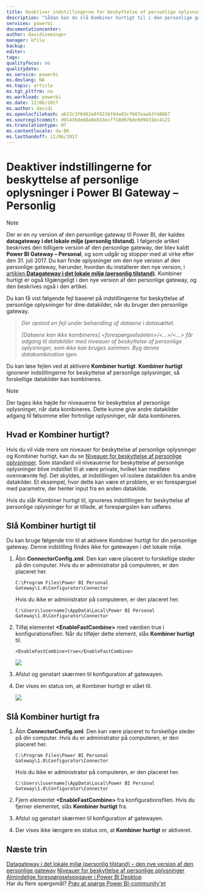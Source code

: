 ```yaml
---
title: Deaktiver indstillingerne for beskyttelse af personlige oplysninger
description: "Sådan kan du slå Kombiner hurtigt til i den personlige gateway for at deaktivere indstillingerne for beskyttelse af personlige oplysninger ved opdatering."
services: powerbi
documentationcenter: 
author: davidiseminger
manager: kfile
backup: 
editor: 
tags: 
qualityfocus: no
qualitydate: 
ms.service: powerbi
ms.devlang: NA
ms.topic: article
ms.tgt_pltfrm: na
ms.workload: powerbi
ms.date: 12/06/2017
ms.author: davidi
ms.openlocfilehash: a622c3f0402e0f8216f64a93cf687eaa63fd8067
ms.sourcegitcommit: d91436de68a0e833ecff18d976de9d9431bc4121
ms.translationtype: HT
ms.contentlocale: da-DK
ms.lasthandoff: 12/06/2017
---
```

# <a name="disable-privacy-setting-in-power-bi-gateway---personal"></a>Deaktiver indstillingerne for beskyttelse af personlige oplysninger i Power BI Gateway – Personlig
> [!NOTE]
> Der er en ny version af den personlige gateway til Power BI, der kaldes **datagateway i det lokale miljø (personlig tilstand)**. I følgende artikel beskrives den tidligere version af den personlige gateway, der blev kaldt **Power BI Gateway – Personal**, og som udgår og stopper med at virke efter den 31. juli 2017. Du kan finde oplysninger om den nye version af den personlige gateway, herunder, hvordan du installerer den nye version, i [ artiklen **Datagateway i det lokale miljø (personlig tilstand)**](service-gateway-personal-mode.md). Kombiner hurtigt er også tilgængeligt i den nye version af den personlige gateway, og den beskrives også i den artikel.
> 
> 

Du kan få vist følgende fejl baseret på indstillingerne for beskyttelse af personlige oplysninger for dine datakilder, når du bruger den personlige gateway.

> *Der opstod en fejl under behandling af dataene i datasættet.*
> 
> *[Dataene kan ikke kombineres] &lt;forespørgselsdelen&gt;/&lt;…&gt;/&lt;…&gt; får adgang til datakilder med niveauer af beskyttelse af personlige oplysninger, som ikke kan bruges sammen. Byg denne datakombination igen.*
> 
> 

Du kan løse fejlen ved at aktivere **Kombiner hurtigt**. **Kombiner hurtigt** ignorerer indstillingerne for beskyttelse af personlige oplysninger, så forskellige datakilder kan kombineres.

> [!NOTE]
> Der tages ikke højde for niveauerne for beskyttelse af personlige oplysninger, når data kombineres. Dette kunne give andre datakilder adgang til følsomme eller fortrolige oplysninger, når data kombineres.
> 
> 

## <a name="what-is-fast-combine"></a>Hvad er Kombiner hurtigt?
Hvis du vil vide mere om niveauer for beskyttelse af personlige oplysninger og Kombiner hurtigt, kan du se [Niveauer for beskyttelse af personlige oplysninger](https://support.office.com/en-us/article/Privacy-levels-Power-Query-CC3EDE4D-359E-4B28-BC72-9BEE7900B540). Som standard vil niveauerne for beskyttelse af personlige oplysninger blive indstillet til at være private, hvilket kan medføre ovennævnte fejl. Det skyldes, at indstillingen vil isolere datakilden fra andre datakilder. Et eksempel, hvor dette kan være et problem, er en forespørgsel med parametre, der henter input fra en anden datakilde.

Hvis du slår Kombiner hurtigt til, ignoreres indstillingen for beskyttelse af personlige oplysninger for at tillade, at forespørgslen kan udføres.

## <a name="turn-on-fast-combine"></a>Slå Kombiner hurtigt til
Du kan bruge følgende trin til at aktivere Kombiner hurtigt for din personlige gateway. Denne indstilling findes ikke for gatewayen i det lokale miljø.

1. Åbn **ConnectorConfig.xml**.  Den kan være placeret to forskellige steder på din computer.  Hvis du er administrator på computeren, er den placeret her.
   
    <pre><code>C:\Program Files\Power BI Personal Gateway\1.0\Configurator\Connector</code></pre>
   
    Hvis du ikke er administrator på computeren, er den placeret her.
   
    <pre><code>C:\Users\[username]\AppData\Local\Power BI Personal Gateway\1.0\Configurator\Connector</code></pre>
2. Tilføj elementet **&lt;EnableFastCombine&gt;** med værdien true i konfigurationsfilen. Når du tilføjer dette element, slås **Kombiner hurtigt** til.
   
   <pre><code>&lt;EnableFastCombine&gt;true&lt;/EnableFastCombine&gt;</code></pre>
   
   ![](media/refresh-enable-fast-combine/configfile.png)
3. Afslut og genstart skærmen til konfiguration af gatewayen.
4. Der vises en status om, at Kombiner hurtigt er slået til.
   
   ![](media/refresh-enable-fast-combine/fastcombineenabled.png)

## <a name="turn-off-fast-combine"></a>Slå Kombiner hurtigt fra
1. Åbn **ConnectorConfig.xml**.  Den kan være placeret to forskellige steder på din computer.  Hvis du er administrator på computeren, er den placeret her.
   
    <pre><code>C:\Program Files\Power BI Personal Gateway\1.0\Configurator\Connector</code></pre>
   
    Hvis du ikke er administrator på computeren, er den placeret her.
   
    <pre><code>C:\Users\[username]\AppData\Local\Power BI Personal Gateway\1.0\Configurator\Connector</code></pre>
2. Fjern elementet **&lt;EnableFastCombine&gt;** fra konfigurationsfilen. Hvis du fjerner elementet, slås **Kombiner hurtigt** fra.
3. Afslut og genstart skærmen til konfiguration af gatewayen.
4. Der vises ikke længere en status om, at **Kombiner hurtigt** er aktiveret.

## <a name="next-steps"></a>Næste trin
[Datagateway i det lokale miljø (personlig tilstand) – den nye version af den personlige gateway](service-gateway-personal-mode.md)
[Niveauer for beskyttelse af personlige oplysninger](https://support.office.com/en-us/article/Privacy-levels-Power-Query-CC3EDE4D-359E-4B28-BC72-9BEE7900B540)  
[Almindelige forespørgselsopgaver i Power BI Desktop](desktop-common-query-tasks.md)  
Har du flere spørgsmål? [Prøv at spørge Power BI-community'et](http://community.powerbi.com/)

